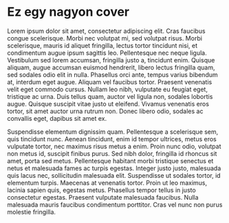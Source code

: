 # Ez egy nagyon cover

Lorem ipsum dolor sit amet, consectetur adipiscing elit. Cras faucibus congue scelerisque. Morbi nec volutpat mi, sed volutpat risus. Morbi scelerisque, mauris id aliquet fringilla, lectus tortor tincidunt nisi, et condimentum augue ipsum sagittis leo. Pellentesque nec neque ligula. Vestibulum sed lorem accumsan, fringilla justo a, tincidunt enim. Quisque aliquam, augue accumsan euismod hendrerit, libero lectus fringilla quam, sed sodales odio elit in nulla. Phasellus orci ante, tempus varius bibendum at, interdum eget augue. Aliquam vel faucibus tortor. Praesent venenatis velit eget commodo cursus. Nullam leo nibh, vulputate eu feugiat eget, tristique ac urna. Duis tellus quam, auctor vel ligula non, sodales lobortis augue. Quisque suscipit vitae justo ut eleifend. Vivamus venenatis eros tortor, sit amet auctor urna rutrum non. Donec libero odio, sodales ac convallis eget, dapibus sit amet ex.

Suspendisse elementum dignissim quam. Pellentesque a scelerisque sem, quis tincidunt nunc. Aenean tincidunt, enim id tempor ultrices, metus eros vulputate tortor, nec maximus risus metus a enim. Proin nunc odio, volutpat non metus id, suscipit finibus purus. Sed nibh dolor, fringilla id rhoncus sit amet, porta sed metus. Pellentesque habitant morbi tristique senectus et netus et malesuada fames ac turpis egestas. Integer justo justo, malesuada quis lacus nec, sollicitudin malesuada elit. Suspendisse ut sodales tortor, id elementum turpis. Maecenas at venenatis tortor. Proin ut leo maximus, lacinia sapien quis, egestas metus. Phasellus tempor tellus in justo consectetur egestas. Praesent vulputate malesuada faucibus. Nulla malesuada mauris faucibus condimentum porttitor. Cras vel nunc non purus molestie fringilla.


